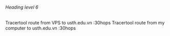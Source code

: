 ###### Heading level 6
Tracertool route from VPS to usth.edu.vn :30hops
Tracertool route from my computer to usth.edu.vn :30hops